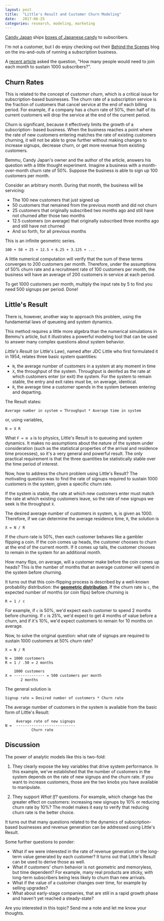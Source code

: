 ```yaml
---
layout: post
title:  "Little's Result and Customer Churn Modeling"
date:   2017-06-25
categories: research, modeling, marketing
---
```


[Candy Japan](https://www.candyjapan.com) ships [boxes of Japanese 
candy](http://tvtropes.org/pmwiki/pmwiki.php/Main/ExactlyWhatItSaysOnTheTin)
to subscribers.

I'm not a customer, but I do enjoy checking out their
[Behind the Scenes](https://www.candyjapan.com/behind-the-scenes) blog
on the ins-and-outs of running a subscription business.

A [recent article](https://www.candyjapan.com/behind-the-scenes/twice-as-happy-half-the-price)
asked the question, "How many people would need to join each month to sustain 1000 subscribers?".

## Churn Rates

This is related to the concept of *customer churn*, which is a critical
issue for subscription-based businesses. The churn rate of a subscription
service is the fraction of customers that cancel service at the end of 
each billing period. For example, if a company has a churn rate of 50%, then half of its
current customers will drop the service at the end of the current period.

Churn is significant, because it effectively limits the growth of a subscription-
based business. When the business reaches a point where the rate of 
new customers entering matches the rate of existing customers churning,
it will not be able to grow further without making changes to increase
signups, decrease churn, or get more revenue from existing customers.

Bemmu, Candy Japan's owner and the author of the article, answers his question with a little thought experiment.
Imagine a business with a month-over-month churn rate of 50%.
Suppose the business is able to sign up 100 customers per month.

Consider an arbitrary month. During that month, the business will be
servicing:

  - The 100 new customers that just signed up
  - 50 customers that remained from the previous month and did not churn
  - 25 customers that originally subscribed two months ago and still have not churned after those two months
  - 12.5 customers (on average) that originally subscribed three months ago and still have not churned
  - And so forth, for all previous months
  
This is an infinite geometric series.

```
100 + 50 + 25 + 12.5 + 6.25 + 3.125 + ...
```

A little numerical computation 
will verify that the sum of these terms converges to 200 customers per month.
Therefore, under the assumptions of 50% churn rate and a recruitment
rate of 100 customers per month, the business will have an average of
200 customers in service at each period.

To get 1000 customers per month, multiply the input rate by 5 to find
you need 500 signups per period. Done!

## Little's Result

There is, however, another way to approach this problem, using
the fundamental laws of queueing and system dynamics.

This method requires a little more algebra than the numerical
simulations in Bemmu's article, but it illustrates a powerful 
modeling tool that can be used to answer many complex questions
about system behavior.

*Little's Result* (or Little's Law), named after JDC Little who first formulated it in
1954, relates three basic system quantities:

  - `N`, the average number of customers in a system at any moment in time
  - `X`, the throughput of the system. Throughput is deinfed as the 
  rate at which customers enter (or exit) the system. For the system
  to remain stable, the entry and exit rates must be, on average, identical.
  - `R`, the average time a customer spends in the system between
  entering and departing.
  
The Result states:

```
Average number in system = Throughput * Average time in system
```

or, using variables,

```
N = X R
```

What `F = m a` is to physics, Little's Result is to queueing 
and system dynamics. It makes no assumptions about the nature of the system under
consideration (such as the statistical properties of the arrival
and residence time processes), so it's a very general and powerful
result. The only practical requirement is that the three
quantities be statistically stable over the time period of interest.


Now, how to address the churn problem using Little's Result? The
motivating question was to find the rate of signups required to
sustain 1000 customers in the system, given a specific churn rate.

If the system is stable, the rate at which new customers enter must
match the rate at which existing customers leave, so the rate of new
signups we seek is the throughput `X`.

The desired average number of customers in system, `N`, is given as 1000.
Therefore, if we can determine the average residence time, `R`, the solution
is 

```
X = N / R
```

If the churn rate is 50%, then each customer behaves like a gambler 
flipping a coin. If the coin comes up heads, the customer chooses
to churn at the end of the current month. If it comes up tails, the 
customer chooses to remain in the system for an additional month.

How many flips, on average, will a customer make before the coin comes
up heads? This is the number of months that an average customer will
spend in the system before churning.

It turns out that this coin-flipping process is described
by a well-known probability distribution: the 
[**geometric distribution**](https://en.wikipedia.org/wiki/Geometric_distribution).
If the churn rate is `c`, the expected number of months (or coin flips)
before churning is

```
R = 1 / c
```

For example, if `c` is 50%, we'd expect each customer to spend
2 months before churning. If `c` is 25%, we'd expect to get
4 months of value before a churn, and if it's 10%, we'd expect
customers to remain for 10 months on average.

Now, to solve the original question: what rate of signups are 
required to sustain 1000 customers at 50% churn rate?

```
X = N / R

N = 1000 customers
R = 1 / .50 = 2 months

    1000 customers
X = -------------- = 500 customers per month
       2 months
```

The general solution is

```
Signup rate = Desired number of customers * Churn rate 
```

The average number of customers in the system
is available from the basic form of Little's Result:

```
     Average rate of new signups
N =  ---------------------------
            Churn rate
```

## Discussion

The power of analytic models like this is two-fold:

  1. They clearly expose the key variables that drive system performance.
  In this example, we've established that the number of customers in 
  the system depends on the rate of new signups and the churn rate.
  If you want to increase customers, those are the two knobs you have available
  to manipulate.
  
  2. They support *What If?* questions. For example, which change has the
  greater effect on customers: increasing new signups by 10% or reducing
  churn rate by 10%? The model makes it easy to verify that reducing churn
  rate is the better choice.

It turns out that many questions related to the dynamics of
subscription-based businesses and revenue generation can be
addressed using Little's Result.

Some further questions to ponder:

  - What if we were interested in the rate of revenue generation or
    the long-term value generated by each customer? It turns out
    that Little's Result can be used to derive those as well.
  - What if customers' churn behavior is not geometric and memoryless,
    but time dependent? For example, many real products are sticky,
    with long-term subscribers being less likely to churn than new arrivals.
  - What if the value of a customer changes over time, for example
  by selling upgrades?
  - What about early-stage companies, that are still in a rapid
  growth phase and haven't yet reached a steady-state?
  
Are you interested in this topic? Send me a note and let me know
your thoughts.


